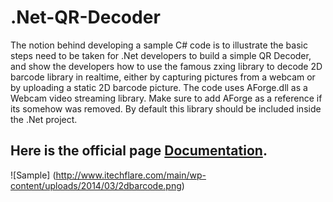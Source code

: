 .Net-QR-Decoder
===============

The notion behind developing a sample C# code is to illustrate the basic steps need to be taken for .Net developers to build a simple QR Decoder, and show the developers how to use the famous zxing library to decode 2D barcode library in realtime, either by capturing pictures from a webcam or by uploading a static 2D barcode picture.
The code uses AForge.dll as a Webcam video streaming library. Make sure to add AForge as a reference if its somehow was removed. By default this library should be included inside the .Net project.

Here is the official page [Documentation](http://www.itechflare.com/main/blog/c-program-for-2d-barcode-decoding/ "Code page").
----------------------------

![Sample] (http://www.itechflare.com/main/wp-content/uploads/2014/03/2dbarcode.png)
